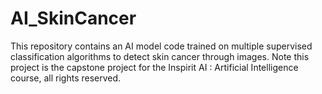 # AI_SkinCancer
This repository contains an AI model code trained on multiple supervised classification algorithms to detect skin cancer through images. 
Note this project is the capstone project for the Inspirit AI : Artificial Intelligence course, all rights reserved. 
